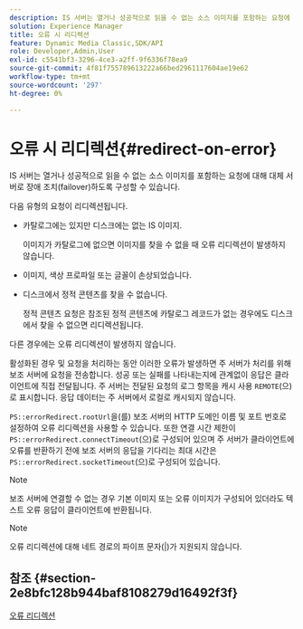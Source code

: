 ```yaml
---
description: IS 서버는 열거나 성공적으로 읽을 수 없는 소스 이미지를 포함하는 요청에 대해 대체 서버로 장애 조치(failover)하도록 구성할 수 있습니다.
solution: Experience Manager
title: 오류 시 리디렉션
feature: Dynamic Media Classic,SDK/API
role: Developer,Admin,User
exl-id: c5541bf3-3296-4ce3-a2ff-9f6336f78ea9
source-git-commit: 4f81f755789613222a66bed2961117604ae19e62
workflow-type: tm+mt
source-wordcount: '297'
ht-degree: 0%

---
```


# 오류 시 리디렉션{#redirect-on-error}

IS 서버는 열거나 성공적으로 읽을 수 없는 소스 이미지를 포함하는 요청에 대해 대체 서버로 장애 조치(failover)하도록 구성할 수 있습니다.

다음 유형의 요청이 리디렉션됩니다.

* 카탈로그에는 있지만 디스크에는 없는 IS 이미지.

  이미지가 카탈로그에 없으면 이미지를 찾을 수 없을 때 오류 리디렉션이 발생하지 않습니다.

* 이미지, 색상 프로파일 또는 글꼴이 손상되었습니다.
* 디스크에서 정적 콘텐츠를 찾을 수 없습니다.

  정적 콘텐츠 요청은 참조된 정적 콘텐츠에 카탈로그 레코드가 없는 경우에도 디스크에서 찾을 수 없으면 리디렉션됩니다.

다른 경우에는 오류 리디렉션이 발생하지 않습니다.

활성화된 경우 및 요청을 처리하는 동안 이러한 오류가 발생하면 주 서버가 처리를 위해 보조 서버에 요청을 전송합니다. 성공 또는 실패를 나타내는지에 관계없이 응답은 클라이언트에 직접 전달됩니다. 주 서버는 전달된 요청의 로그 항목을 캐시 사용 `REMOTE`(으)로 표시합니다. 응답 데이터는 주 서버에서 로컬로 캐시되지 않습니다.

`PS::errorRedirect.rootUrl`을(를) 보조 서버의 HTTP 도메인 이름 및 포트 번호로 설정하여 오류 리디렉션을 사용할 수 있습니다. 또한 연결 시간 제한이 `PS::errorRedirect.connectTimeout`(으)로 구성되어 있으며 주 서버가 클라이언트에 오류를 반환하기 전에 보조 서버의 응답을 기다리는 최대 시간은 `PS::errorRedirect.socketTimeout`(으)로 구성되어 있습니다.

>[!NOTE]
>
>보조 서버에 연결할 수 없는 경우 기본 이미지 또는 오류 이미지가 구성되어 있더라도 텍스트 오류 응답이 클라이언트에 반환됩니다.

>[!NOTE]
>
>오류 리디렉션에 대해 네트 경로의 파이프 문자(|)가 지원되지 않습니다.

## 참조 {#section-2e8bfc128b944baf8108279d16492f3f}

[오류 리디렉션](../../../is-api/image-serving-api-ref/c-configuration-and-administration/c-server-settings/r-error-redirection.md#reference-268b1bf6ce1b44bb979727c6f5daf1ac)
